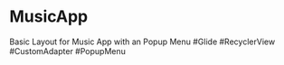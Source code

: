 # MusicApp
Basic Layout for Music App with an Popup Menu
#Glide #RecyclerView #CustomAdapter #PopupMenu
